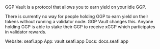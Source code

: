 GGP Vault is a protocol that allows you to earn yield on your idle GGP.  

There is currently no way for people holding GGP to earn yield on their tokens without running a validator node. GGP Vault changes this. Anyone holding GGP is able to stake their GGP to receive xGGP which participates in validator rewards. 

Website: seafi.app
App: vault.seafi.app
Docs: docs.seafi.app
